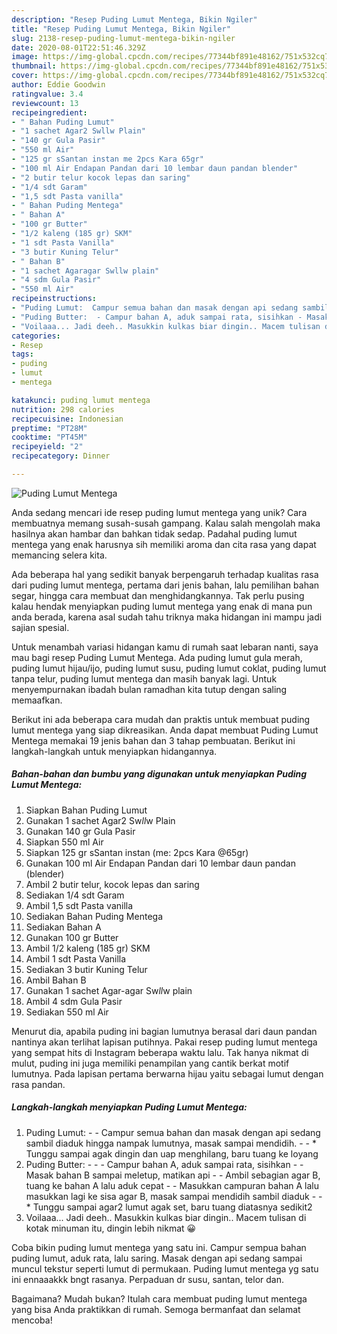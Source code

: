 ```yaml
---
description: "Resep Puding Lumut Mentega, Bikin Ngiler"
title: "Resep Puding Lumut Mentega, Bikin Ngiler"
slug: 2138-resep-puding-lumut-mentega-bikin-ngiler
date: 2020-08-01T22:51:46.329Z
image: https://img-global.cpcdn.com/recipes/77344bf891e48162/751x532cq70/puding-lumut-mentega-foto-resep-utama.jpg
thumbnail: https://img-global.cpcdn.com/recipes/77344bf891e48162/751x532cq70/puding-lumut-mentega-foto-resep-utama.jpg
cover: https://img-global.cpcdn.com/recipes/77344bf891e48162/751x532cq70/puding-lumut-mentega-foto-resep-utama.jpg
author: Eddie Goodwin
ratingvalue: 3.4
reviewcount: 13
recipeingredient:
- " Bahan Puding Lumut"
- "1 sachet Agar2 Swllw Plain"
- "140 gr Gula Pasir"
- "550 ml Air"
- "125 gr sSantan instan me 2pcs Kara 65gr"
- "100 ml Air Endapan Pandan dari 10 lembar daun pandan blender"
- "2 butir telur kocok lepas dan saring"
- "1/4 sdt Garam"
- "1,5 sdt Pasta vanilla"
- " Bahan Puding Mentega"
- " Bahan A"
- "100 gr Butter"
- "1/2 kaleng (185 gr) SKM"
- "1 sdt Pasta Vanilla"
- "3 butir Kuning Telur"
- " Bahan B"
- "1 sachet Agaragar Swllw plain"
- "4 sdm Gula Pasir"
- "550 ml Air"
recipeinstructions:
- "Puding Lumut:  Campur semua bahan dan masak dengan api sedang sambil diaduk hingga nampak lumutnya, masak sampai mendidih.  * Tunggu sampai agak dingin dan uap menghilang, baru tuang ke loyang"
- "Puding Butter:  - Campur bahan A, aduk sampai rata, sisihkan - Masak bahan B sampai meletup, matikan api - Ambil sebagian agar B, tuang ke bahan A lalu aduk cepat - Masukkan campuran bahan A lalu masukkan lagi ke sisa agar B, masak sampai mendidih sambil diaduk  * Tunggu sampai agar2 lumut agak set, baru tuang diatasnya sedikit2"
- "Voilaaa... Jadi deeh.. Masukkin kulkas biar dingin.. Macem tulisan di kotak minuman itu, dingin lebih nikmat 😀"
categories:
- Resep
tags:
- puding
- lumut
- mentega

katakunci: puding lumut mentega 
nutrition: 298 calories
recipecuisine: Indonesian
preptime: "PT28M"
cooktime: "PT45M"
recipeyield: "2"
recipecategory: Dinner

---
```



![Puding Lumut Mentega](https://img-global.cpcdn.com/recipes/77344bf891e48162/751x532cq70/puding-lumut-mentega-foto-resep-utama.jpg)

Anda sedang mencari ide resep puding lumut mentega yang unik? Cara membuatnya memang susah-susah gampang. Kalau salah mengolah maka hasilnya akan hambar dan bahkan tidak sedap. Padahal puding lumut mentega yang enak harusnya sih memiliki aroma dan cita rasa yang dapat memancing selera kita.

Ada beberapa hal yang sedikit banyak berpengaruh terhadap kualitas rasa dari puding lumut mentega, pertama dari jenis bahan, lalu pemilihan bahan segar, hingga cara membuat dan menghidangkannya. Tak perlu pusing kalau hendak menyiapkan puding lumut mentega yang enak di mana pun anda berada, karena asal sudah tahu triknya maka hidangan ini mampu jadi sajian spesial.

Untuk menambah variasi hidangan kamu di rumah saat lebaran nanti, saya mau bagi resep Puding Lumut Mentega. Ada puding lumut gula merah, puding lumut hijau/ijo, puding lumut susu, puding lumut coklat, puding lumut tanpa telur, puding lumut mentega dan masih banyak lagi. Untuk menyempurnakan ibadah bulan ramadhan kita tutup dengan saling memaafkan.


Berikut ini ada beberapa cara mudah dan praktis untuk membuat puding lumut mentega yang siap dikreasikan. Anda dapat membuat Puding Lumut Mentega memakai 19 jenis bahan dan 3 tahap pembuatan. Berikut ini langkah-langkah untuk menyiapkan hidangannya.

<!--inarticleads1-->

##### Bahan-bahan dan bumbu yang digunakan untuk menyiapkan Puding Lumut Mentega:

1. Siapkan  Bahan Puding Lumut
1. Gunakan 1 sachet Agar2 Sw*ll*w Plain
1. Gunakan 140 gr Gula Pasir
1. Siapkan 550 ml Air
1. Siapkan 125 gr sSantan instan (me: 2pcs Kara @65gr)
1. Gunakan 100 ml Air Endapan Pandan dari 10 lembar daun pandan (blender)
1. Ambil 2 butir telur, kocok lepas dan saring
1. Sediakan 1/4 sdt Garam
1. Ambil 1,5 sdt Pasta vanilla
1. Sediakan  Bahan Puding Mentega
1. Sediakan  Bahan A
1. Gunakan 100 gr Butter
1. Ambil 1/2 kaleng (185 gr) SKM
1. Ambil 1 sdt Pasta Vanilla
1. Sediakan 3 butir Kuning Telur
1. Ambil  Bahan B
1. Gunakan 1 sachet Agar-agar Sw*ll*w plain
1. Ambil 4 sdm Gula Pasir
1. Sediakan 550 ml Air


Menurut dia, apabila puding ini bagian lumutnya berasal dari daun pandan nantinya akan terlihat lapisan putihnya. Pakai resep puding lumut mentega yang sempat hits di Instagram beberapa waktu lalu. Tak hanya nikmat di mulut, puding ini juga memiliki penampilan yang cantik berkat motif lumutnya. Pada lapisan pertama berwarna hijau yaitu sebagai lumut dengan rasa pandan. 

<!--inarticleads2-->

##### Langkah-langkah menyiapkan Puding Lumut Mentega:

1. Puding Lumut: -  - Campur semua bahan dan masak dengan api sedang sambil diaduk hingga nampak lumutnya, masak sampai mendidih. -  - * Tunggu sampai agak dingin dan uap menghilang, baru tuang ke loyang
1. Puding Butter: -  - - Campur bahan A, aduk sampai rata, sisihkan - - Masak bahan B sampai meletup, matikan api - - Ambil sebagian agar B, tuang ke bahan A lalu aduk cepat - - Masukkan campuran bahan A lalu masukkan lagi ke sisa agar B, masak sampai mendidih sambil diaduk -  - * Tunggu sampai agar2 lumut agak set, baru tuang diatasnya sedikit2
1. Voilaaa... Jadi deeh.. Masukkin kulkas biar dingin.. Macem tulisan di kotak minuman itu, dingin lebih nikmat 😀


Coba bikin puding lumut mentega yang satu ini. Campur sempua bahan puding lumut, aduk rata, lalu saring. Masak dengan api sedang sampai muncul tekstur seperti lumut di permukaan. Puding lumut mentega yg satu ini ennaaakkk bngt rasanya. Perpaduan dr susu, santan, telor dan. 

Bagaimana? Mudah bukan? Itulah cara membuat puding lumut mentega yang bisa Anda praktikkan di rumah. Semoga bermanfaat dan selamat mencoba!
